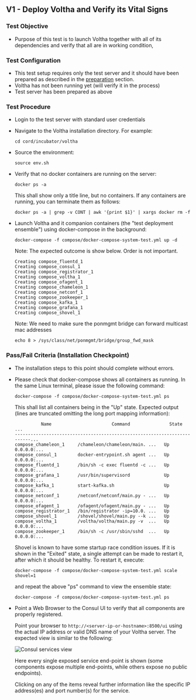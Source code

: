 ## V1 - Deploy Voltha and Verify its Vital Signs

### Test Objective

* Purpose of this test is to launch Voltha together with all of its dependencies
 and verify that all are in working condition,

### Test Configuration

* This test setup requires only the test server and it should have been prepared
 as described in the [preparation](preparations.md) section.
* Voltha has not been running yet (will verify it in the process)
* Test server has been prepared as above

### Test Procedure

* Login to the test server with standard user credentials
* Navigate to the Voltha installation directory. For example:
    
  ```
  cd cord/incubator/voltha
  ```

* Source the environment:
  
  ```
  source env.sh
  ```
  
* Verify that no docker containers are running on the server:
  
  ```
  docker ps -a
  ```
  
  This shall show only a title line, but no containers. If any containers
  are running, you can terminate them as follows:
  
  ```
  docker ps -a | grep -v CONT | awk '{print $1}' | xargs docker rm -f
  ```
 
* Launch Voltha and it companion containers (the "test deployment ensemble")
 using docker-compose in the background:
  
  ```
  docker-compose -f compose/docker-compose-system-test.yml up -d
  ```
  
  Note: The expected outcome is show below. Order is not important.
  
  ```
  Creating compose_fluentd_1
  Creating compose_consul_1
  Creating compose_registrator_1
  Creating compose_voltha_1
  Creating compose_ofagent_1
  Creating compose_chameleon_1
  Creating compose_netconf_1
  Creating compose_zookeeper_1
  Creating compose_kafka_1
  Creating compose_grafana_1
  Creating compose_shovel_1
  ```

  Note: We need to make sure the ponmgmt bridge can forward multicast mac addresses

  ```
  echo 8 > /sys/class/net/ponmgmt/bridge/group_fwd_mask
  ```

### Pass/Fail Criteria (Installation Checkpoint)

* The installation steps to this point should complete without errors.
* Please check that docker-compose shows all containers as running.  In the same
Linux terminal, please issue the following command: 
    
  ```
  docker-compose -f compose/docker-compose-system-test.yml ps
  ```
  
  This shall list all containers being in the "Up" state. Expected output (lines are
  truncated omitting the long port mapping information):
  
  ```
            Name                       Command               State         ...
  -------------------------------------------------------------------------...
  compose_chameleon_1     /chameleon/chameleon/main. ...   Up      0.0.0.0:...
  compose_consul_1        docker-entrypoint.sh agent ...   Up      0.0.0.0:...
  compose_fluentd_1       /bin/sh -c exec fluentd -c ...   Up      0.0.0.0:...
  compose_grafana_1       /usr/bin/supervisord             Up      0.0.0.0:...
  compose_kafka_1         start-kafka.sh                   Up      0.0.0.0:...
  compose_netconf_1       /netconf/netconf/main.py - ...   Up      0.0.0.0:...
  compose_ofagent_1       /ofagent/ofagent/main.py - ...   Up
  compose_registrator_1   /bin/registrator -ip=10.0. ...   Up
  compose_shovel_1        /shovel/shovel/main.py --k ...   Up
  compose_voltha_1        /voltha/voltha/main.py -v  ...   Up      0.0.0.0:...
  compose_zookeeper_1     /bin/sh -c /usr/sbin/sshd  ...   Up      0.0.0.0:...
  ```
  
  Shovel is known to have some startup race condition issues. If it is shown
  in the "Exited" state, a single attempt can be made to restart it, after which
  it should be healthy. To restart it, execute:
  
  ```
  docker-compose -f compose/docker-compose-system-test.yml scale shovel=1
  ```
  
  and repeat the above "ps" command to view the ensemble state:
  
  ```
  docker-compose -f compose/docker-compose-system-test.yml ps
  ```
  
* Point a Web Browser to the Consul UI to verify that all components are properly
registered. 

  Point your browser to ```http://<server-ip-or-hostname>:8500/ui```
using the actual IP address or valid DNS name of your Voltha
server. The expected view is similar to the following:

  ![Consul services view](./consul_sample_service_list.png "Consul screen displaying all service endpoints and
their health")

  Here every single exposed service end-point is shown (some components expose
  multiple end-points, while others expose no public endpoints).
    
  Clicking on any of the items reveal further information like the specific IP
  address(es) and port number(s) for the service.

